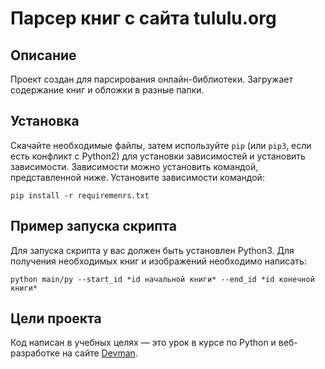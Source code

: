 # Парсер книг с сайта tululu.org

## Описание
Проект создан для  парсирования онлайн-библиотеки. Загружает содержание книг и обложки в разные папки.

## Установка

Скачайте необходимые файлы, затем используйте `pip` (или `pip3`, если есть конфликт с Python2) для установки зависимостей и установить зависимости. Зависимости можно установить командой, представленной ниже.
Установите зависимости командой:
```
pip install -r requiremenrs.txt
```
## Пример запуска скрипта

Для запуска скрипта у вас должен быть установлен Python3.
Для получения необходимых книг и изображений необходимо написать:
```
python main/py --start_id *id начальной книги* --end_id *id конечной книги*
```

## Цели проекта

Код написан в учебных целях — это урок в курсе по Python и веб-разработке на сайте [Devman](https://dvmn.org).
